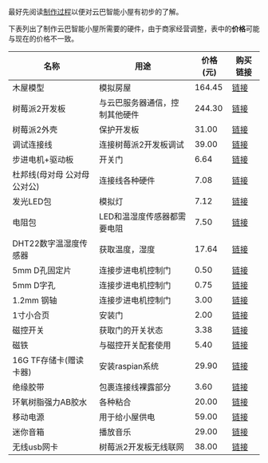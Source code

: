 最好先阅读[制作过程](https://github.com/yunbademo/yunba-smarthome/blob/master/doc/how_to_make.md)以便对云巴智能小屋有初步的了解。

下表列出了制作云巴智能小屋所需要的硬件，由于商家经营调整，表中的**价格**可能与现在的价格不一致。

| 名称 | 用途 | 价格(元) | 购买链接 |
|--------|--------|--------|--------|
| 木屋模型 | 模拟房屋 | 164.45 | [链接](https://item.taobao.com/item.htm?id=37934840529) |
| 树莓派2开发板 | 与云巴服务器通信，控制其他硬件 | 244.30 | [链接](https://item.taobao.com/item.htm?id=45557521736)
| 树莓派2外壳 | 保护开发板 | 31.00 | [链接](https://item.taobao.com/item.htm?id=45576728255) |
| 调试连接线 | 连接树莓派2开发板调试 | 39.00 | [链接](https://item.taobao.com/item.htm?id=45500718004) |
| 步进电机+驱动板 | 开关门 | 6.64 | [链接](https://detail.tmall.com/item.htm?id=41213371920) |
| 杜邦线(母对母 公对母 公对公)| 连接线各种硬件 | 7.08 | [链接](https://detail.tmall.com/item.htm?id=41254478179) |
| 发光LED包 | 模拟灯 | 7.12 | [链接](https://detail.tmall.com/item.htm?id=41254709745) |
| 电阻包 | LED和温湿度传感器都需要电阻 | 7.50 | [链接](https://detail.tmall.com/item.htm?id=41286408044) |
| DHT22数字温湿度传感器| 获取温度，湿度 | 17.64 | [链接](https://detail.tmall.com/item.htm?id=42895406017) |
| 5mm D孔固定片 | 连接步进电机控制门 | 0.50 | [链接](https://item.taobao.com/item.htm?id=45603286088) |
| 5mm D字孔 | 连接步进电机控制门 | 0.75 | [链接](https://item.taobao.com/item.htm?id=44575851479) |
| 1.2mm 钢轴 | 连接步进电机控制门 | 3.00 | [链接](https://item.taobao.com/item.htm?id=40171015576) |
| 1寸小合页 | 安装门 | 2.00 | [链接](https://item.taobao.com/item.htm?id=522574177826) |
| 磁控开关 | 获取门的开关状态 | 3.38 | [链接](https://detail.tmall.com/item.htm?id=41210762746) |
| 磁铁 | 与磁控开关配套使用 | 5.40 | [链接](http://item.jd.com/10016693862.html) |
| 16G TF存储卡(赠读卡器) | 安装raspian系统 | 29.90 | [链接](http://item.jd.com/2089986.html) |
| 绝缘胶带 | 包裹连接线裸露部分 | 3.60 | [链接](http://item.jd.com/1390205450.html) |
| 环氧树脂强力AB胶水 | 各种粘合 | 20.00 | [链接](http://item.jd.com/1453403449.html) |
| 移动电源 | 用于给小屋供电 | 59.00 | [链接](http://item.jd.com/1300897.html) |
| 迷你音箱 | 播放音乐 | 29.00 | [链接](http://item.jd.com/1504164.html) |
| 无线usb网卡 | 树莓派2开发板无线联网 | 38.00 | [链接](http://item.jd.com/1646214269.html) |
